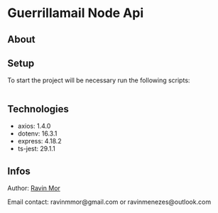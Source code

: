 # Guerrillamail Node Api

## About


## Setup
To start the project will be necessary run the following scripts:
```bash


```

## Technologies
<ul>
  <li>axios: 1.4.0</li>
  <li>dotenv: 16.3.1</li>
  <li>express: 4.18.2</li>
  <li>ts-jest: 29.1.1</li>
</ul>

## Infos
<p>Author: <a href="https://github.com/ravinmor">Ravin Mor</a></p>
<p>Email contact: ravinmmor@gmail.com or ravinmenezes@outlook.com</p>
